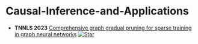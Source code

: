 # Causal-Inference-and-Applications

+ **TNNLS 2023** [Comprehensive graph gradual pruning for sparse training in graph neural networks](https://arxiv.org/abs/2207.08629) 
  [![Star](https://img.shields.io/github/stars/LiuChuang0059/CGP.svg?style=social&label=Star)](https://github.com/patrick-tssn/VideoHallucer)
